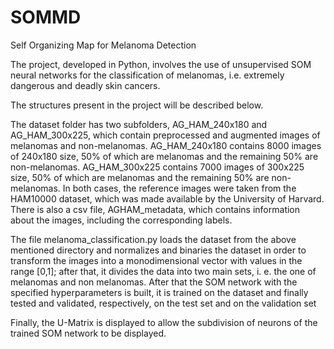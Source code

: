 # SOMMD
Self Organizing Map for Melanoma Detection

The project, developed in Python, involves the use of unsupervised SOM neural networks for the classification of melanomas, i.e. extremely dangerous and deadly skin cancers.

The structures present in the project will be described below.

The dataset folder has two subfolders, AG_HAM_240x180 and AG_HAM_300x225, which contain preprocessed and augmented images of melanomas and non-melanomas.
AG_HAM_240x180 contains 8000 images of 240x180 size, 50% of which are melanomas and the remaining 50% are non-melanomas.
AG_HAM_300x225 contains 7000 images of 300x225 size, 50% of which are melanomas and the remaining 50% are non-melanomas.
In both cases, the reference images were taken from the HAM10000 dataset, which was made available by the University of Harvard.
There is also a csv file, AGHAM_metadata, which contains information about the images, including the corresponding labels.

The file melanoma_classification.py loads the dataset from the above mentioned directory and normalizes and binaries the dataset in order to transform the images into a monodimensional vector with values in the range [0,1]; after that, it divides the data into two main sets,  i. e. the one of melanomas and non melanomas.
After that the SOM network with the specified hyperparameters is built, it is trained on the dataset and finally tested and validated, respectively, on the test set and on the validation set

Finally, the U-Matrix is displayed to allow the subdivision of neurons of the trained SOM network to be displayed.
